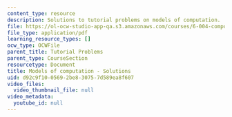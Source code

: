 ```yaml
---
content_type: resource
description: Solutions to tutorial problems on models of computation.
file: https://ol-ocw-studio-app-qa.s3.amazonaws.com/courses/6-004-computation-structures-spring-2009/d92c9f1005692be830757d589ea8f607_MIT6_004s09_tutor10_sol.pdf
file_type: application/pdf
learning_resource_types: []
ocw_type: OCWFile
parent_title: Tutorial Problems
parent_type: CourseSection
resourcetype: Document
title: Models of computation - Solutions
uid: d92c9f10-0569-2be8-3075-7d589ea8f607
video_files:
  video_thumbnail_file: null
video_metadata:
  youtube_id: null
---
```

